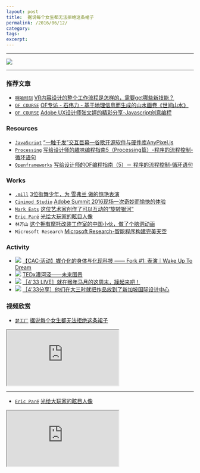 ```yaml
---
layout: post
title:  据说每个女生都无法拒绝这条裙子
permalink: /2016/06/12/
category: 
tags: 
excerpt:
---
```


---

[![](https://coding.net/u/onlylemi/p/img/git/raw/master/inerd_2016_06_12.JPG)](http://design-io.com/projects/ConnectedWorlds/)

---

### 推荐文章

* [`啊哈时刻`](http://www.zcool.com.cn/u/14471963) [VR内容设计的整个工作流程是怎样的，需要get哪些新技能？](http://mp.weixin.qq.com/s?__biz=MzA4NTUzMTQ2MQ==&mid=2649453505&idx=1&sn=5ef985ada961e4ac8381d073fa31dd71&scene=2&srcid=0604PpFdK2PHIVThThjFuhzX&from=timeline&isappinstalled=0#wechat_redirect)
* [`OF COURSE`](http://www.ofcourse.io) [OF专访 - 石伟力 - 基于地理信息而生成的山水画卷《世间山水》](http://mp.weixin.qq.com/s?__biz=MzA4NTc5MDU5OQ==&mid=2665093191&idx=1&sn=54dac6e4d161cc2759465f5ec2fbe438&scene=0#wechat_redirect)
* [`OF COURSE`](http://www.ofcourse.io) [Adobe UX设计师张文婷的精彩分享-Javascript创意编程](http://mp.weixin.qq.com/s?__biz=MzA4NTc5MDU5OQ==&mid=2665093125&idx=1&sn=a6e6725a90080777a5198f1cfc3620c5&scene=1&srcid=06026NPAa3FEnjBsWvlw3M1G&from=groupmessage&isappinstalled=0#wechat_redirect)


### Resources

* [`JavaScript`](http://inerd.cc/resource/#javascript) [“一触千发”交互巨幕—谷歌开源软件与硬件库AnyPixel.js](http://mp.weixin.qq.com/s?__biz=MzA4NTc5MDU5OQ==&mid=2665093134&idx=1&sn=8c0d440c9ba9d58c93a81d58ac6da72a&scene=0#wechat_redirect)
* [`Processing`](http://inerd.cc/resource/#processing) [写给设计师的趣味编程指南5（Processing篇）-程序的流程控制-循环语句](http://mp.weixin.qq.com/s?__biz=MzA5OTgyMDk3Mg==&mid=2651224854&idx=1&sn=4e2ad67aef7d31d803dc77b7fda7b0eb&scene=2&srcid=0603r0Kayzobk5ZxQBoriNcR&from=timeline&isappinstalled=0#wechat_redirect)
* [`Openframeworks`](http://inerd.cc/resource/#openframeworks) [写给设计师的OF编程指南（5）－ 程序的流程控制-循环语句](http://mp.weixin.qq.com/s?__biz=MzA5OTgyMDk3Mg==&mid=2651224854&idx=2&sn=a6cf14a004be938922a4db2a3dccc39e&scene=2&srcid=06030GZc7gf21u58bmDvY0Il&from=timeline&isappinstalled=0#wechat_redirect)


### Works

* [`.mill`](http://dot-mill.com/) [3位街舞少年，为 雪弗兰 做的惊艳表演](http://mp.weixin.qq.com/s?__biz=MzA3NDY1NDcyMw==&mid=2651478652&idx=1&sn=5fcb8154929871c9b0397fb005d5ee28&scene=0#wechat_redirect)
* [`Cinimod Studio`](http://cinimodstudio.com/) [Adobe Summit 2016现场一次奇妙而愉快的体验](http://mp.weixin.qq.com/s?__biz=MzA3NDY1NDcyMw==&mid=2651478643&idx=1&sn=720eaa043d58d45126723bc05aa39d0c&scene=0#wechat_redirect)
* [`Mark Eats`](http://www.markeats.com/) [这位艺术家创作了可以互动的“旋转银河”](http://mp.weixin.qq.com/s?__biz=MzA3NDY1NDcyMw==&mid=2651478629&idx=1&sn=025ccf87c6184cfae89355be9ffb1b66&scene=0#wechat_redirect)
* [`Eric Paré`](https://ericpare.com/) [光绘大玩家的眩目人像](http://mp.weixin.qq.com/s?__biz=MzA3NDY1NDcyMw==&mid=2651478607&idx=1&sn=319e34c7867d560106909a7383323755&scene=0#wechat_redirect)
* `林万山` [这个拥有摩托改装工作室的中国小伙，做了个脑洞动画](http://mp.weixin.qq.com/s?__biz=MzA3NDY1NDcyMw==&mid=2651478597&idx=1&sn=169807f7bafafc93d22dc01dac41cba1&scene=0#wechat_redirect)
* `Microsoft Research` [Microsoft Research-智能程序构建完美天空](http://mp.weixin.qq.com/s?__biz=MzA4NTc5MDU5OQ==&mid=2665093206&idx=1&sn=90132a11d569ab1f20b0fb96e902c6bc&scene=0#wechat_redirect)

### Activity

* ![](https://img.shields.io/badge/CAC-2016--06--18-5bc0de.svg) [【CAC·活动】媒介化的身体与化现科技 —— Fork #1: 表演｜Wake Up To Dream](http://mp.weixin.qq.com/s?__biz=MjM5NzU4NDM5NA==&mid=2650755870&idx=1&sn=81fa30026acfa7ceb7519d0c279ed710&scene=0#wechat_redirect)
* ![](https://img.shields.io/badge/TEDx漕河泾-2016--06--18-5bc0de.svg) [TEDx漕河泾——未来图景](http://mp.weixin.qq.com/s?__biz=MzA4NTc5MDU5OQ==&mid=2665093179&idx=2&sn=e5e23c98b191faae9e9a948137c0cd31&scene=0#wechat_redirect)
* ![](https://img.shields.io/badge/433-2016--06--12-5bc0de.svg) [［4'33 LIVE］就在猴年马月的这周末，躁起来吧！](http://mp.weixin.qq.com/s?__biz=MzIxNzMyNjE4Mw==&mid=2247483899&idx=1&sn=8be469d316dc909992d575b031e0c13e&scene=0#wechat_redirect)
* ![](https://img.shields.io/badge/433-2016--06--11-5bc0de.svg) [［4'33分享］他们在大三时就把作品放到了新加坡国际设计中心](http://mp.weixin.qq.com/s?__biz=MzIxNzMyNjE4Mw==&mid=2247483887&idx=1&sn=f5acfcfbb9a6c8df43616fb96f671d54&scene=0#wechat_redirect)

### 视频欣赏

* [`梦工厂`](http://www.dreamworksanimation.com/) [据说每个女生都无法拒绝这条裙子](https://www.youtube.com/watch?v=QscLF_ujNCk)

<div class="embed-responsive embed-responsive-16by9">
    <iframe class="embed-responsive-item" src="http://v.qq.com/iframe/player.html?vid=g0154yzbl0a&tiny=0&auto=0" allowtransparency="true" allowfullscreen="true"></iframe>
</div>

---

* [`Eric Paré`](https://ericpare.com/) [光绘大玩家的眩目人像](http://mp.weixin.qq.com/s?__biz=MzA3NDY1NDcyMw==&mid=2651478607&idx=1&sn=319e34c7867d560106909a7383323755&scene=0#wechat_redirect)

<div class="embed-responsive embed-responsive-16by9">
    <iframe class="embed-responsive-item" src="http://v.qq.com/iframe/player.html?vid=o0197ze2x7x&tiny=0&auto=0" allowtransparency="true" allowfullscreen="true"></iframe>
</div>